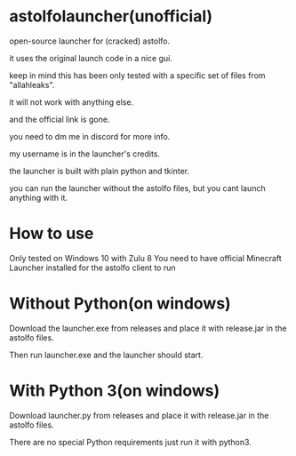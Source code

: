 # astolfolauncher(unofficial)
open-source launcher for (cracked) astolfo.

it uses the original launch code in a nice gui.

keep in mind this has been only tested with a specific set of files from "allahleaks".

it will not work with anything else.

and the official link is gone.

you need to dm me in discord for more info.

my username is in the launcher's credits.

the launcher is built with plain python and tkinter.

you can run the launcher without the astolfo files, but you cant launch anything with it.

# How to use
Only tested on Windows 10 with Zulu 8
You need to have official Minecraft Launcher installed for the astolfo client to run


# Without Python(on windows)
Download the launcher.exe from releases and place it with release.jar in the astolfo files.

Then run launcher.exe and the launcher should start.


# With Python 3(on windows)
Download launcher.py from releases and place it with release.jar in the astolfo files.

There are no special Python requirements just run it with python3.
